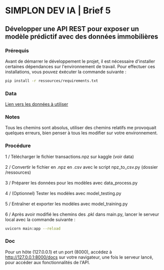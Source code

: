 # SIMPLON DEV IA | Brief 5

## Développer une API REST pour exposer un modèle prédictif avec des données immobilières

### Prérequis

Avant de démarrer le développement le projet, il est nécessaire d'installer certaines dépendances sur l'environnement de travail. Pour effectuer ces installations, vous pouvez éxécuter la commande suivante :
```bash
pip install -r ressources/requirements.txt
```

### Data

[Lien vers les données à utiliser](https://www.kaggle.com/datasets/benoitfavier/immobilier-france/data)

### Notes

Tous les chemins sont absolus, utiliser des chemins relatifs me provoquait quelques erreurs, bien penser à tous les modifier sur votre environnement.

### Procédure

1 / Télécharger le fichier transactions.npz sur kaggle (voir data) <br><br>
2 / Convertir le fichier en .npz en .csv avec le script npz_to_csv.py (dossier /ressources) <br><br>
3 / Préparer les données pour les modèles avec data_process.py <br><br>
4 / (Optionnel) Tester les modèles avec model_testing.py <br><br>
5 / Entraîner et exporter les modèles avec model_training.py <br><br>
6 / Après avoir modifié les chemins des .pkl dans main.py, lancer le serveur local avec la commande suivante :
```bash
uvicorn main:app --reload
```

### Doc

Pour un hôte (127.0.0.1) et un port (8000), accédez à http://127.0.0.1:8000/docs sur votre navigateur, une fois le serveur lancé, pour accéder aux fonctionnalités de l'API.
